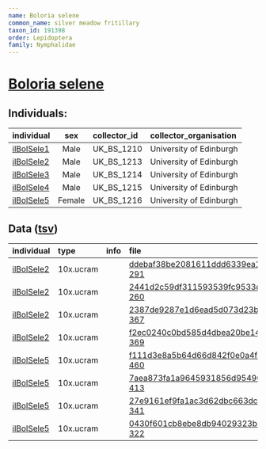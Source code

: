 ```yaml
---
name: Boloria selene
common_name: silver meadow fritillary
taxon_id: 191398
order: Lepidoptera
family: Nymphalidae
---
```


# [Boloria selene](https://www.ebi.ac.uk/ena/data/taxonomy/v1/taxon/tax-id/191398)

## Individuals:

| individual | sex | collector_id | collector_organisation |
| :--------- | :-: | :----------- | :--------------------- |
| [ilBolSele1](ilBolSele1.md) | Male | UK_BS_1210 | University of Edinburgh |
| [ilBolSele2](ilBolSele2.md) | Male | UK_BS_1213 | University of Edinburgh |
| [ilBolSele3](ilBolSele3.md) | Male | UK_BS_1214 | University of Edinburgh |
| [ilBolSele4](ilBolSele4.md) | Male | UK_BS_1215 | University of Edinburgh |
| [ilBolSele5](ilBolSele5.md) | Female | UK_BS_1216 | University of Edinburgh |

## Data ([tsv](Boloria_selene_data.tsv))

| individual | type | info | file |
| :--------- | :--- | :--- | :--- |
| [ilBolSele2](ilBolSele2.md) | 10x.ucram |  | [ddebaf38be2081611ddd6339ea198c2d-291](https://darwin.cog.sanger.ac.uk/insects/Boloria_selene/ilBolSele2/genomic_data/10x/31958_5%231.cram) |
| [ilBolSele2](ilBolSele2.md) | 10x.ucram |  | [2441d2c59df311593539fc9533d5d3cd-260](https://darwin.cog.sanger.ac.uk/insects/Boloria_selene/ilBolSele2/genomic_data/10x/31958_5%232.cram) |
| [ilBolSele2](ilBolSele2.md) | 10x.ucram |  | [2387de9287e1d6ead5d073d23b9247d0-367](https://darwin.cog.sanger.ac.uk/insects/Boloria_selene/ilBolSele2/genomic_data/10x/31958_5%233.cram) |
| [ilBolSele2](ilBolSele2.md) | 10x.ucram |  | [f2ec0240c0bd585d4dbea20be148013c-369](https://darwin.cog.sanger.ac.uk/insects/Boloria_selene/ilBolSele2/genomic_data/10x/31958_5%234.cram) |
| [ilBolSele5](ilBolSele5.md) | 10x.ucram |  | [f111d3e8a5b64d66d842f0e0a4f7ebcd-460](https://darwin.cog.sanger.ac.uk/insects/Boloria_selene/ilBolSele5/genomic_data/10x/33610_6%231.cram) |
| [ilBolSele5](ilBolSele5.md) | 10x.ucram |  | [7aea873fa1a9645931856d954905b09e-413](https://darwin.cog.sanger.ac.uk/insects/Boloria_selene/ilBolSele5/genomic_data/10x/33610_6%232.cram) |
| [ilBolSele5](ilBolSele5.md) | 10x.ucram |  | [27e9161ef9fa1ac3d62dbc663dc55dbc-341](https://darwin.cog.sanger.ac.uk/insects/Boloria_selene/ilBolSele5/genomic_data/10x/33610_6%233.cram) |
| [ilBolSele5](ilBolSele5.md) | 10x.ucram |  | [0430f601cb8ebe8db94029323bb5fafb-322](https://darwin.cog.sanger.ac.uk/insects/Boloria_selene/ilBolSele5/genomic_data/10x/33610_6%234.cram) |
